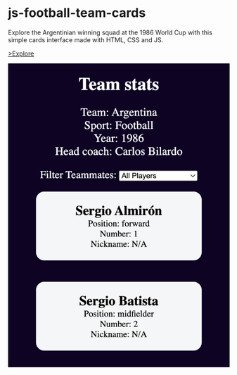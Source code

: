 # js-football-team-cards
Explore the Argentinian winning squad at the 1986 World Cup with this simple cards interface made with HTML, CSS and JS.

[>Explore]()

![Cards screenshot](<Screenshot 2024-01-06 at 13.05.13.png>)